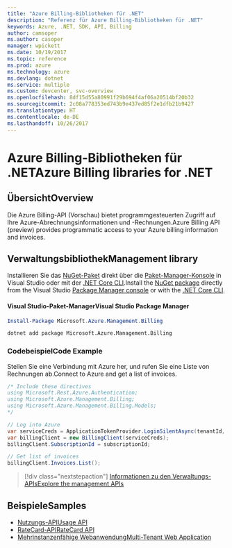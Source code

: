 ```yaml
---
title: "Azure Billing-Bibliotheken für .NET"
description: "Referenz für Azure Billing-Bibliotheken für .NET"
keywords: Azure, .NET, SDK, API, Billing
author: camsoper
ms.author: casoper
manager: wpickett
ms.date: 10/19/2017
ms.topic: reference
ms.prod: azure
ms.technology: azure
ms.devlang: dotnet
ms.service: multiple
ms.custom: devcenter, svc-overview
ms.openlocfilehash: 8df15d55a80991f29b694f4af06a20514bf20b32
ms.sourcegitcommit: 2c08a778353ed743b9e437ed85f2e1dfb21b9427
ms.translationtype: HT
ms.contentlocale: de-DE
ms.lasthandoff: 10/26/2017
---
```

# <a name="azure-billing-libraries-for-net"></a><span data-ttu-id="16c93-104">Azure Billing-Bibliotheken für .NET</span><span class="sxs-lookup"><span data-stu-id="16c93-104">Azure Billing libraries for .NET</span></span>

## <a name="overview"></a><span data-ttu-id="16c93-105">Übersicht</span><span class="sxs-lookup"><span data-stu-id="16c93-105">Overview</span></span>

<span data-ttu-id="16c93-106">Die Azure Billing-API (Vorschau) bietet programmgesteuerten Zugriff auf Ihre Azure-Abrechnungsinformationen und -Rechnungen.</span><span class="sxs-lookup"><span data-stu-id="16c93-106">Azure Billing API (preview) provides programmatic access to your Azure billing information and invoices.</span></span>

## <a name="management-library"></a><span data-ttu-id="16c93-107">Verwaltungsbibliothek</span><span class="sxs-lookup"><span data-stu-id="16c93-107">Management library</span></span>

<span data-ttu-id="16c93-108">Installieren Sie das [NuGet-Paket](https://www.nuget.org/packages/Microsoft.Azure.Management.Billing) direkt über die [Paket-Manager-Konsole][PackageManager] in Visual Studio oder mit der [.NET Core CLI][DotNetCLI].</span><span class="sxs-lookup"><span data-stu-id="16c93-108">Install the [NuGet package](https://www.nuget.org/packages/Microsoft.Azure.Management.Billing) directly from the Visual Studio [Package Manager console][PackageManager] or with the [.NET Core CLI][DotNetCLI].</span></span>

#### <a name="visual-studio-package-manager"></a><span data-ttu-id="16c93-109">Visual Studio-Paket-Manager</span><span class="sxs-lookup"><span data-stu-id="16c93-109">Visual Studio Package Manager</span></span>

```powershell
Install-Package Microsoft.Azure.Management.Billing
```

```bash
dotnet add package Microsoft.Azure.Management.Billing
```

### <a name="code-example"></a><span data-ttu-id="16c93-110">Codebeispiel</span><span class="sxs-lookup"><span data-stu-id="16c93-110">Code Example</span></span>

<span data-ttu-id="16c93-111">Stellen Sie eine Verbindung mit Azure her, und rufen Sie eine Liste von Rechnungen ab.</span><span class="sxs-lookup"><span data-stu-id="16c93-111">Connect to Azure and get a list of invoices.</span></span>

```csharp
/* Include these directives
using Microsoft.Rest.Azure.Authentication;
using Microsoft.Azure.Management.Billing;
using Microsoft.Azure.Management.Billing.Models;
*/

// Log into Azure
var serviceCreds = ApplicationTokenProvider.LoginSilentAsync(tenantId, clientId, secret);
var billingClient = new BillingClient(serviceCreds);
billingClient.SubscriptionId = subscriptionId;

// Get list of invoices
billingClient.Invoices.List();
```

> [!div class="nextstepaction"]
> [<span data-ttu-id="16c93-112">Informationen zu den Verwaltungs-APIs</span><span class="sxs-lookup"><span data-stu-id="16c93-112">Explore the management APIs</span></span>](/dotnet/api/overview/azure/billing/management)

## <a name="samples"></a><span data-ttu-id="16c93-113">Beispiele</span><span class="sxs-lookup"><span data-stu-id="16c93-113">Samples</span></span>

* [<span data-ttu-id="16c93-114">Nutzungs-API</span><span class="sxs-lookup"><span data-stu-id="16c93-114">Usage API</span></span>](https://github.com/Azure-Samples/billing-dotnet-usage-api)
* [<span data-ttu-id="16c93-115">RateCard-API</span><span class="sxs-lookup"><span data-stu-id="16c93-115">RateCard API</span></span>](https://github.com/Azure-Samples/billing-dotnet-ratecard-api)
* [<span data-ttu-id="16c93-116">Mehrinstanzenfähige Webanwendung</span><span class="sxs-lookup"><span data-stu-id="16c93-116">Multi-Tenant Web Application</span></span>](https://github.com/Azure-Samples/billing-dotnet-webapp-multitenant)

[PackageManager]: https://docs.microsoft.com/nuget/tools/package-manager-console
[DotNetCLI]: https://docs.microsoft.com/dotnet/core/tools/dotnet-add-package
